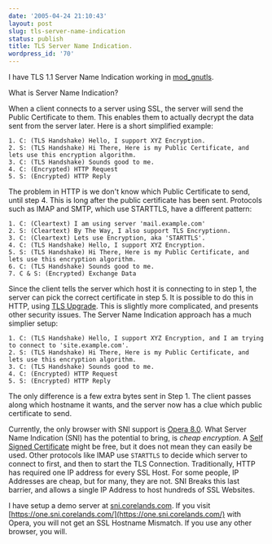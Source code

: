 ```yaml
---
date: '2005-04-24 21:10:43'
layout: post
slug: tls-server-name-indication
status: publish
title: TLS Server Name Indication.
wordpress_id: '70'
---
```


I have TLS 1.1 Server Name Indication working in [mod_gnutls](http://www.outoforder.cc/projects/apache/mod_gnutls/).
  
  

What is Server Name Indication?  

When a client connects to a server using SSL, the server will send the Public Certificate to them.  This enables them to actually decrypt the data sent from the server later.  Here is a short simplified example:

    
    1. C: (TLS Handshake) Hello, I support XYZ Encryption.
    2. S: (TLS Handshake) Hi There, Here is my Public Certificate, and lets use this encryption algorithm.
    3. C: (TLS Handshake) Sounds good to me.
    4. C: (Encrypted) HTTP Request
    5. S: (Encrypted) HTTP Reply
    


The problem in HTTP is we don't know which Public Certificate to send, until step 4.  This is long after the public certificate has been sent.  Protocols such as IMAP and SMTP, which use STARTTLS, have a different pattern:

    
    1. C: (Cleartext) I am using server 'mail.example.com'
    2. S: (Cleartext) By The Way, I also support TLS Encryptionn.
    3. C: (Cleartext) Lets use Encryption, aka 'STARTTLS'.
    4. C: (TLS Handshake) Hello, I support XYZ Encryption.
    5. S: (TLS Handshake) Hi There, Here is my Public Certificate, and lets use this encryption algorithm.
    6. C: (TLS Handshake) Sounds good to me.
    7. C & S: (Encrypted) Exchange Data
    


Since the client tells the server which host it is connecting to in step 1, the server can pick the correct certificate in step 5.  It is possible to do this in HTTP, using [TLS Upgrade](http://corelands.com/blog/?postid=51).  This is slightly more complicated, and presents other security issues.  The Server Name Indication approach has a much simplier setup:

    
    1. C: (TLS Handshake) Hello, I support XYZ Encryption, and I am trying to connect to 'site.example.com'.
    2. S: (TLS Handshake) Hi There, Here is my Public Certificate, and lets use this encryption algorithm.
    3. C: (TLS Handshake) Sounds good to me.
    4. C: (Encrypted) HTTP Request
    5. S: (Encrypted) HTTP Reply
    


The only difference is a few extra bytes sent in Step 1.  The client passes along which hostname it wants, and the server now has a clue which public certificate to send.
  
  

Currently, the only browser with SNI support is [Opera 8.0](http://www.opera.com/products/desktop/).  What Server Name Indication (SNI) has the potential to bring, is _cheap encryption_.  A [Self Signed Certificate](http://sial.org/howto/openssl/self-signed/) might be free, but it does not mean they can easily be used.  Other protocols like IMAP use `STARTTLS` to decide which server to connect to first, and then to start the TLS Connection.  Traditionally, HTTP has required one IP address for every SSL Host.  For some people, IP Addresses are cheap, but for many, they are not.  SNI Breaks this last barrier, and allows a single IP Address to host hundreds of SSL Websites.  
  

I have setup a demo server at [sni.corelands.com](https://sni.corelands.com/).  If you visit [https://one.sni.corelands.com/](https://one.sni.corelands.com/) with Opera, you will not get an SSL Hostname Mismatch.  If you use any other browser, you will.
